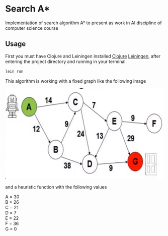 # Search A*

Implementation of search algorithm A* to present as work in AI discipline of computer science course

## Usage

First you must have Clojure and Leiningen installed [Clojure](https://clojure.org/guides/getting_started)
[Leiningen](https://leiningen.org/#install), after entering the project directory and running in your terminal.

```bash
lein run
```


This algorithm is working with a fixed graph like the following image

<img src="./img/digrafo.png"/>

and a heuristic function with the following values

A = 30  
B = 26  
C = 21  
D = 7  
E = 22  
F = 36  
G = 0  

